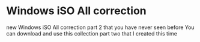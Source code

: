 # Windows iSO All correction
new Windows iSO All correction part 2 that you have never seen before You can download and use this collection part two that I created this time
